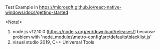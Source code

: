 Test Example in https://microsoft.github.io/react-native-windows/docs/getting-started 

<Note!>
1. node.js v12.10.0 (https://nodejs.org/en/download/releases/) because problem with 'node_modules\metro-config\src\defaults\blacklist.js'
2. visual studio 2019, C++ Universal Tools


